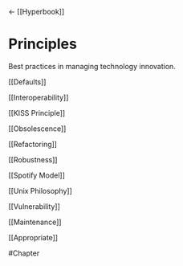 ← [[Hyperbook]]


# Principles
Best practices in managing technology innovation.


[[Defaults]]

[[Interoperability]]

[[KISS Principle]]

[[Obsolescence]]

[[Refactoring]]

[[Robustness]]

[[Spotify Model]]

[[Unix Philosophy]]

[[Vulnerability]]

[[Maintenance]]

[[Appropriate]] 

#Chapter
